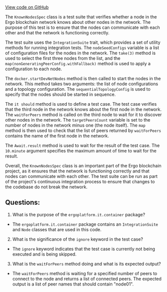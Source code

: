 [View code on GitHub](https://github.com/ergoplatform/ergo/src/it/scala/org/ergoplatform/it/KnownNodesSpec.scala)

The `KnownNodesSpec` class is a test suite that verifies whether a node in the Ergo blockchain network knows about other nodes in the network. The purpose of this test is to ensure that the nodes can communicate with each other and that the network is functioning correctly. 

The test suite uses the `IntegrationSuite` trait, which provides a set of utility methods for running integration tests. The `nodeSeedConfigs` variable is a list of configuration files for the nodes in the network. The `take(3)` method is used to select the first three nodes from the list, and the `map(nonGeneratingPeerConfig.withFallback)` method is used to apply a configuration to each node. 

The `docker.startDevNetNodes` method is then called to start the nodes in the network. This method takes two arguments: the list of node configurations and a topology configuration. The `sequentialTopologyConfig` is used to specify that the nodes should be started in sequence. 

The `it should` method is used to define a test case. The test case verifies that the third node in the network knows about the first node in the network. The `waitForPeers` method is called on the third node to wait for it to discover other nodes in the network. The `targetPeersCount` variable is set to the number of nodes in the network minus one (the node itself). The `map` method is then used to check that the list of peers returned by `waitForPeers` contains the name of the first node in the network. 

The `Await.result` method is used to wait for the result of the test case. The `10.minute` argument specifies the maximum amount of time to wait for the result. 

Overall, the `KnownNodesSpec` class is an important part of the Ergo blockchain project, as it ensures that the network is functioning correctly and that nodes can communicate with each other. The test suite can be run as part of the project's continuous integration process to ensure that changes to the codebase do not break the network.
## Questions: 
 1. What is the purpose of the `ergoplatform.it.container` package?
- The `ergoplatform.it.container` package contains an `IntegrationSuite` and `Node` classes that are used in this code.

2. What is the significance of the `ignore` keyword in the test case?
- The `ignore` keyword indicates that the test case is currently not being executed and is being skipped.

3. What is the `waitForPeers` method doing and what is its expected output?
- The `waitForPeers` method is waiting for a specified number of peers to connect to the node and returns a list of connected peers. The expected output is a list of peer names that should contain "node01".